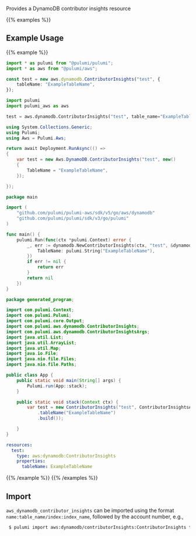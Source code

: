 Provides a DynamoDB contributor insights resource

{{% examples %}}
## Example Usage
{{% example %}}

```typescript
import * as pulumi from "@pulumi/pulumi";
import * as aws from "@pulumi/aws";

const test = new aws.dynamodb.ContributorInsights("test", {
    tableName: "ExampleTableName",
});
```
```python
import pulumi
import pulumi_aws as aws

test = aws.dynamodb.ContributorInsights("test", table_name="ExampleTableName")
```
```csharp
using System.Collections.Generic;
using Pulumi;
using Aws = Pulumi.Aws;

return await Deployment.RunAsync(() => 
{
    var test = new Aws.DynamoDB.ContributorInsights("test", new()
    {
        TableName = "ExampleTableName",
    });

});
```
```go
package main

import (
	"github.com/pulumi/pulumi-aws/sdk/v5/go/aws/dynamodb"
	"github.com/pulumi/pulumi/sdk/v3/go/pulumi"
)

func main() {
	pulumi.Run(func(ctx *pulumi.Context) error {
		_, err := dynamodb.NewContributorInsights(ctx, "test", &dynamodb.ContributorInsightsArgs{
			TableName: pulumi.String("ExampleTableName"),
		})
		if err != nil {
			return err
		}
		return nil
	})
}
```
```java
package generated_program;

import com.pulumi.Context;
import com.pulumi.Pulumi;
import com.pulumi.core.Output;
import com.pulumi.aws.dynamodb.ContributorInsights;
import com.pulumi.aws.dynamodb.ContributorInsightsArgs;
import java.util.List;
import java.util.ArrayList;
import java.util.Map;
import java.io.File;
import java.nio.file.Files;
import java.nio.file.Paths;

public class App {
    public static void main(String[] args) {
        Pulumi.run(App::stack);
    }

    public static void stack(Context ctx) {
        var test = new ContributorInsights("test", ContributorInsightsArgs.builder()        
            .tableName("ExampleTableName")
            .build());

    }
}
```
```yaml
resources:
  test:
    type: aws:dynamodb:ContributorInsights
    properties:
      tableName: ExampleTableName
```
{{% /example %}}
{{% /examples %}}

## Import

`aws_dynamodb_contributor_insights` can be imported using the format `name:table_name/index:index_name`, followed by the account number, e.g.,

```sh
 $ pulumi import aws:dynamodb/contributorInsights:ContributorInsights test name:ExampleTableName/index:ExampleIndexName/123456789012
```

 